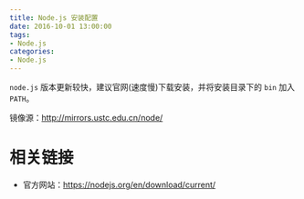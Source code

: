```yaml
---
title: Node.js 安装配置
date: 2016-10-01 13:00:00
tags:
- Node.js
categories:
- Node.js
---
```


`node.js` 版本更新较快，建议官网(速度慢)下载安装，并将安装目录下的 `bin` 加入 `PATH`。

<!--more-->

镜像源：http://mirrors.ustc.edu.cn/node/

# 相关链接

* 官方网站：https://nodejs.org/en/download/current/  
